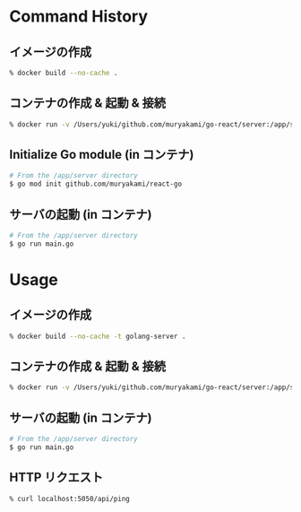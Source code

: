 # Command History

## イメージの作成
``` sh
% docker build --no-cache .
```

## コンテナの作成 & 起動 & 接続
``` sh
% docker run -v /Users/yuki/github.com/muryakami/go-react/server:/app/server -p 5050:8080 -it [IMAGE] bash
```

## Initialize Go module (in コンテナ)
``` sh
# From the /app/server directory
$ go mod init github.com/muryakami/react-go
```

## サーバの起動 (in コンテナ)
``` sh
# From the /app/server directory
$ go run main.go
```

# Usage

## イメージの作成
``` sh
% docker build --no-cache -t golang-server .
```

## コンテナの作成 & 起動 & 接続
``` sh
% docker run -v /Users/yuki/github.com/muryakami/go-react/server:/app/server -p 5050:8080 -it golang-server bash
```

## サーバの起動 (in コンテナ)
``` sh
# From the /app/server directory
$ go run main.go
```

## HTTP リクエスト
```
% curl localhost:5050/api/ping
```
